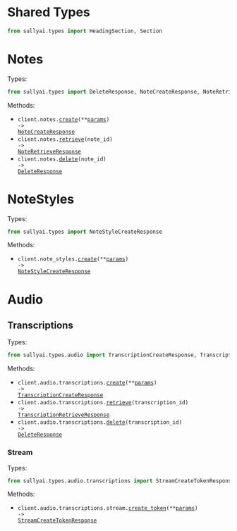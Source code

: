 # Shared Types

```python
from sullyai.types import HeadingSection, Section
```

# Notes

Types:

```python
from sullyai.types import DeleteResponse, NoteCreateResponse, NoteRetrieveResponse
```

Methods:

- <code title="post /v1/notes">client.notes.<a href="./src/sullyai/resources/notes.py">create</a>(\*\*<a href="src/sullyai/types/note_create_params.py">params</a>) -> <a href="./src/sullyai/types/note_create_response.py">NoteCreateResponse</a></code>
- <code title="get /v1/notes/{noteId}">client.notes.<a href="./src/sullyai/resources/notes.py">retrieve</a>(note_id) -> <a href="./src/sullyai/types/note_retrieve_response.py">NoteRetrieveResponse</a></code>
- <code title="delete /v1/notes/{noteId}">client.notes.<a href="./src/sullyai/resources/notes.py">delete</a>(note_id) -> <a href="./src/sullyai/types/delete_response.py">DeleteResponse</a></code>

# NoteStyles

Types:

```python
from sullyai.types import NoteStyleCreateResponse
```

Methods:

- <code title="post /v1/note-styles">client.note_styles.<a href="./src/sullyai/resources/note_styles.py">create</a>(\*\*<a href="src/sullyai/types/note_style_create_params.py">params</a>) -> <a href="./src/sullyai/types/note_style_create_response.py">NoteStyleCreateResponse</a></code>

# Audio

## Transcriptions

Types:

```python
from sullyai.types.audio import TranscriptionCreateResponse, TranscriptionRetrieveResponse
```

Methods:

- <code title="post /v1/audio/transcriptions">client.audio.transcriptions.<a href="./src/sullyai/resources/audio/transcriptions/transcriptions.py">create</a>(\*\*<a href="src/sullyai/types/audio/transcription_create_params.py">params</a>) -> <a href="./src/sullyai/types/audio/transcription_create_response.py">TranscriptionCreateResponse</a></code>
- <code title="get /v1/audio/transcriptions/{transcriptionId}">client.audio.transcriptions.<a href="./src/sullyai/resources/audio/transcriptions/transcriptions.py">retrieve</a>(transcription_id) -> <a href="./src/sullyai/types/audio/transcription_retrieve_response.py">TranscriptionRetrieveResponse</a></code>
- <code title="delete /v1/audio/transcriptions/{transcriptionId}">client.audio.transcriptions.<a href="./src/sullyai/resources/audio/transcriptions/transcriptions.py">delete</a>(transcription_id) -> <a href="./src/sullyai/types/delete_response.py">DeleteResponse</a></code>

### Stream

Types:

```python
from sullyai.types.audio.transcriptions import StreamCreateTokenResponse
```

Methods:

- <code title="post /v1/audio/transcriptions/stream/token">client.audio.transcriptions.stream.<a href="./src/sullyai/resources/audio/transcriptions/stream.py">create_token</a>(\*\*<a href="src/sullyai/types/audio/transcriptions/stream_create_token_params.py">params</a>) -> <a href="./src/sullyai/types/audio/transcriptions/stream_create_token_response.py">StreamCreateTokenResponse</a></code>

